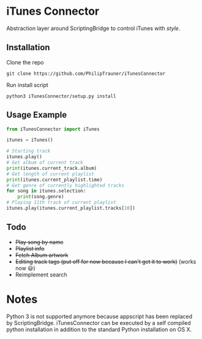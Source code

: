 # iTunes Connector
Abstraction layer around ScriptingBridge to control iTunes with *style*.

## Installation
Clone the repo
```
git clone https://github.com/PhilipTrauner/iTunesConnector
```

Run install script
```
python3 iTunesConnector/setup.py install
```

## Usage Example
```python
from iTunesConnector import iTunes

itunes = iTunes()

# Starting track
itunes.play()
# Get album of current track
print(itunes.current_track.album)
# Get length of current playlist
print(itunes.current_playlist.time)
# Get genre of currently highlighted tracks
for song in itunes.selection:
	print(song.genre)
# Playing 11th track of current playlist
itunes.play(itunes.current_playlist.tracks[10])
```


## Todo
* ~~Play song by name~~
* ~~Playlist info~~
* ~~Fetch Album artwork~~
* ~~Editing track tags (put off for now because I can't get it to work)~~ (works now 😃)
* Reimplement search


# Notes
Python 3 is not supported anymore because appscript has been replaced by ScriptingBridge.
iTunesConnector can be executed by a self compiled python installation in addition to the standard Python installation on OS X. 



